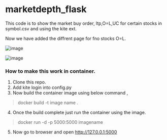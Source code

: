 # marketdepth_flask

This code is to show the market buy order, ltp,O=L,UC for certain stocks in symbol.csv and using the kite ext. 

Now we have added the diffrent page for fno stocks O=L.

![image](https://github.com/suresh-n/marketdepth_flask/assets/17276643/804a04ff-2136-4ae0-bab7-a39b8e8e508c)

![image](https://github.com/suresh-n/marketdepth_flask/assets/17276643/83a4b6c4-c10f-4b4c-80c5-33d72b062719)


### How to make this work in container. 

1. Clone this repo. 
2. Add kite login into config.py
3. Now build the container image using below command , 
>  docker build -t image name .
4. Once the build complete just run the container using the image. 
>  docker run -d -p 5000:5000 imagename
5. Now go to browser and open http://127.0.0.1:5000
